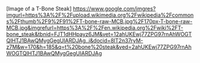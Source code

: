 [Image of a T-Bone Steak]
https://www.google.com/imgres?imgurl=https%3A%2F%2Fupload.wikimedia.org%2Fwikipedia%2Fcommons%2Fthumb%2F9%2F91%2FT-bone-raw-MCB.jpg%2F170px-T-bone-raw-MCB.jpg&imgrefurl=https%3A%2F%2Fen.wikipedia.org%2Fwiki%2FT-bone_steak&tbnid=FJT1dHHpayz6JM&vet=12ahUKEwj77ZPG97rnAhWOGTQIHTJ1BAwQMygGegUIARDJAg..i&docid=8lT2n37ryM-z7M&w=170&h=185&q=t%20bone%20steak&ved=2ahUKEwj77ZPG97rnAhWOGTQIHTJ1BAwQMygGegUIARDJAg
